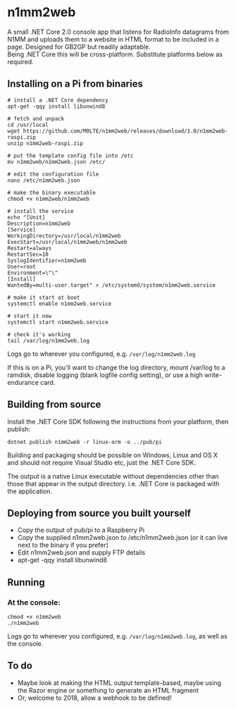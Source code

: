 # n1mm2web
A small .NET Core 2.0 console app that listens for RadioInfo datagrams from N1MM and uploads them to a website in HTML format to be included in a page. Designed for GB2GP but readily adaptable.  
Being .NET Core this will be cross-platform. Substitute platforms below as required.

## Installing on a Pi from binaries
```
# install a .NET Core dependency
apt-get -qqy install libunwind8

# fetch and unpack
cd /usr/local
wget https://github.com/M0LTE/n1mm2web/releases/download/1.0/n1mm2web-raspi.zip
unzip n1mm2web-raspi.zip

# put the template config file into /etc
mv n1mm2web/n1mm2web.json /etc/

# edit the configuration file
nano /etc/n1mm2web.json

# make the binary executable
chmod +x n1mm2web/n1mm2web

# install the service
echo "[Unit]
Description=n1mm2web
[Service]
WorkingDirectory=/usr/local/n1mm2web
ExecStart=/usr/local/n1mm2web/n1mm2web
Restart=always
RestartSec=10  
SyslogIdentifier=n1mm2web
User=root
Environment=\"\"
[Install]
WantedBy=multi-user.target" > /etc/systemd/system/n1mm2web.service

# make it start at boot
systemctl enable n1mm2web.service

# start it now
systemctl start n1mm2web.service

# check it's working
tail /var/log/n1mm2web.log
```

Logs go to wherever you configured, e.g. `/var/log/n1mm2web.log`

If this is on a Pi, you'll want to change the log directory, mount /var/log to a ramdisk, disable logging (blank logfile config setting), or use a high write-endurance card.


## Building from source
Install the .NET Core SDK following the instructions from your platform, then publish:

```
dotnet publish n1mm2web -r linux-arm -o ../pub/pi
```

Building and packaging should be possible on Windows, Linux and OS X and should not require Visual Studio etc, just the .NET Core SDK.

The output is a native Linux executable without dependencies other than those that appear in the output directory. i.e. .NET Core is packaged with the application.

## Deploying from source you built yourself
* Copy the output of pub/pi to a Raspberry Pi
* Copy the supplied n1mm2web.json to /etc/n1mm2web.json (or it can live next to the binary if you prefer)
* Edit n1mm2web.json and supply FTP details
* apt-get -qqy install libunwind8

## Running
### At the console:
```
chmod +x n1mm2web
./n1mm2web
```

Logs go to wherever you configured, e.g. `/var/log/n1mm2web.log`, as well as the console.

## To do
* Maybe look at making the HTML output template-based, maybe using the Razor engine or something to generate an HTML fragment
* Or, welcome to 2018, allow a webhook to be defined!